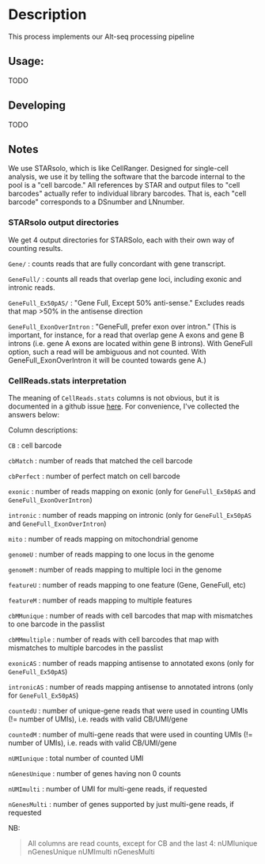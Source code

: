 # Description

This process implements our Alt-seq processing pipeline

## Usage:

TODO

## Developing

TODO

## Notes

We use STARsolo, which is like CellRanger. Designed for single-cell analysis, we use it by telling the software that the barcode internal to the pool is a "cell barcode." All references by STAR and output files to "cell barcodes" actually refer to individual library barcodes. That is, each "cell barcode" corresponds to a DSnumber and LNnumber.

### STARsolo output directories

We get 4 output directories for STARSolo, each with their own way of counting results.

`Gene/`
: counts reads that are fully concordant with gene transcript.

`GeneFull/`
: counts all reads that overlap gene loci, including exonic and intronic reads.

`GeneFull_Ex50pAS/`
: "Gene Full, Except 50% anti-sense." Excludes reads that map >50% in the antisense direction

`GeneFull_ExonOverIntron`
: "GeneFull, prefer exon over intron." (This is important, for instance, for a read that overlap gene A exons and gene B introns (i.e. gene A exons are located within gene B introns). With GeneFull option, such a read will be ambiguous and not counted. With GeneFull_ExonOverIntron it will be counted towards gene A.)

### CellReads.stats interpretation

The meaning of `CellReads.stats` columns is not obvious, but it is documented in a github issue [here](https://github.com/alexdobin/STAR/issues/1501).
For convenience, I've collected the answers below:

Column descriptions:

`CB`
: cell barcode

`cbMatch`
: number of reads that matched the cell barcode

`cbPerfect` 
: number of perfect match on cell barcode

`exonic` 
: number of reads mapping on exonic (only for `GeneFull_Ex50pAS` and `GeneFull_ExonOverIntron`)

`intronic` 
: number of reads mapping on intronic (only for `GeneFull_Ex50pAS` and `GeneFull_ExonOverIntron`)

`mito` 
: number of reads mapping on mitochondrial genome

`genomeU`
: number of reads mapping to one locus in the genome

`genomeM`
: number of reads mapping to multiple loci in the genome

`featureU`
: number of reads mapping to one feature (Gene, GeneFull, etc)

`featureM`
: number of reads mapping to multiple features

`cbMMunique`
: number of reads with cell barcodes that map with mismatches to one barcode in the passlist

`cbMMmultiple`
: number of reads with cell barcodes that map with mismatches to multiple barcodes in the passlist

`exonicAS`
: number of reads mapping antisense to annotated exons (only for `GeneFull_Ex50pAS`)

`intronicAS`
: number of reads mapping antisense to annotated introns (only for `GeneFull_Ex50pAS`)

`countedU`
: number of unique-gene reads that were used in counting UMIs (!= number of UMIs), i.e. reads with valid CB/UMI/gene

`countedM`
: number of multi-gene reads that were used in counting UMIs (!= number of UMIs), i.e. reads with valid CB/UMI/gene

`nUMIunique` 
: total number of counted UMI

`nGenesUnique` 
: number of genes having non 0 counts

`nUMImulti`
: number of UMI for multi-gene reads, if requested

`nGenesMulti`
: number of genes supported by just multi-gene reads, if requested

NB:
> All columns are read counts, except for CB and the last 4: nUMIunique nGenesUnique nUMImulti nGenesMulti

